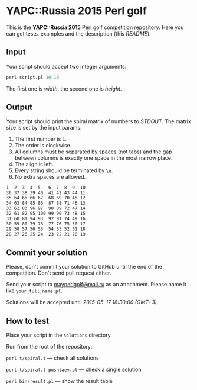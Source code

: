 YAPC::Russia 2015 Perl golf
===========================

This is the **YAPC::Russia 2015** Perl golf competition repository. Here you can get tests, examples and the description (this _README_).

Input
-----

Your script should accept two integer arguments:

```perl
perl script.pl 10 10
```

The first one is _width_, the second one is _height_.

Output
------

Your script should print the spiral matrix of numbers to _STDOUT_. The matrix size is set by the input params.

1. The first number is `1`.
1. The order is clockwise.
1. All columns must be separated by spaces (not tabs) and the gap between columns is exactly one space in the most narrow place.
1. The align is left.
1. Every string should be terminated by `\n`.
1. No extra spaces are allowed.

```
1  2  3  4  5   6  7  8  9  10
36 37 38 39 40  41 42 43 44 11
35 64 65 66 67  68 69 70 45 12
34 63 84 85 86  87 88 71 46 13
33 62 83 96 97  98 89 72 47 14
32 61 82 95 100 99 90 73 48 15
31 60 81 94 93  92 91 74 49 16
30 59 80 79 78  77 76 75 50 17
29 58 57 56 55  54 53 52 51 18
28 27 26 25 24  23 22 21 20 19

```

Commit your solution
--------------------

Please, don't commit your solution to GitHub until the end of the competition. Don't send pull request either.

Send your script to mayperlgolf@mail.ru as an attachment. Please name it like `your_full_name.pl`.

Solutions will be accepted until _2015-05-17 18:30:00 (GMT+3)_.

How to test
-----------

Place your script in the `solutions` directory.

Run from the root of the repository:

`perl t/spiral.t` — check all solutions

`perl t/spiral.t pushtaev.pl` — check a single solution

`perl bin/result.pl` — show the result table
